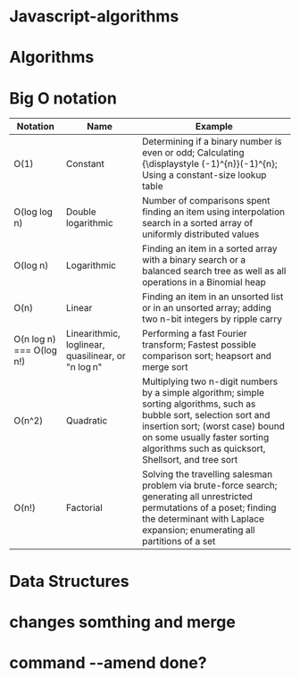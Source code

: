 # Javascript-algorithms
# Algorithms
# Big O notation
| Notation | Name | Example |
| --- | --- | --- |
| O(1) | Constant | Determining if a binary number is even or odd; Calculating {\displaystyle (-1)^{n}}(-1)^{n}; Using a constant-size lookup table | 
| O(log log n)| Double logarithmic | Number of comparisons spent finding an item using interpolation search in a sorted array of uniformly distributed values |
| O(log n)| Logarithmic | Finding an item in a sorted array with a binary search or a balanced search tree as well as all operations in a Binomial heap |
| O(n)| Linear | Finding an item in an unsorted list or in an unsorted array; adding two n-bit integers by ripple carry|
| O(n log n) === O(log n!)| Linearithmic, loglinear, quasilinear, or "n log n" | Performing a fast Fourier transform; Fastest possible comparison sort; heapsort and merge sort|
| O(n^2)| Quadratic | Multiplying two n-digit numbers by a simple algorithm; simple sorting algorithms, such as bubble sort, selection sort and insertion sort; (worst case) bound on some usually faster sorting algorithms such as quicksort, Shellsort, and tree sort |
| O(n!)| Factorial | Solving the travelling salesman problem via brute-force search; generating all unrestricted permutations of a poset; finding the determinant with Laplace expansion; enumerating all partitions of a set |
# Data Structures
# changes somthing and merge
# command --amend done?



